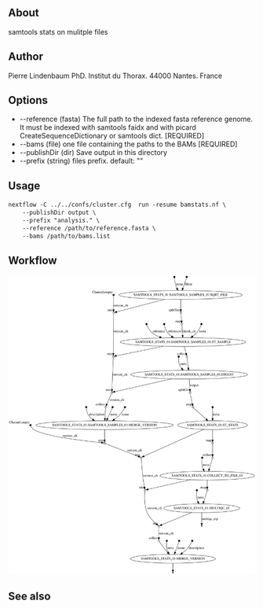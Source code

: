 
## About

samtools stats on mulitple files

## Author

Pierre Lindenbaum PhD. Institut du Thorax. 44000 Nantes. France

## Options

  * --reference (fasta) The full path to the indexed fasta reference genome. It must be indexed with samtools faidx and with picard CreateSequenceDictionary or samtools dict. [REQUIRED]
  * --bams (file) one file containing the paths to the BAMs [REQUIRED]
  * --publishDir (dir) Save output in this directory
  * --prefix (string) files prefix. default: ""

## Usage

```
nextflow -C ../../confs/cluster.cfg  run -resume bamstats.nf \
	--publishDir output \
	--prefix "analysis." \
	--reference /path/to/reference.fasta \
	--bams /path/to/bams.list
```

## Workflow

![workflow](./workflow.svg)
  
## See also




